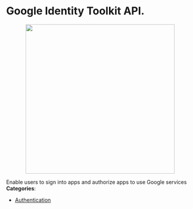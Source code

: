 # Google Identity Toolkit API.

<p align="center">
    <img width="400" src="https://raw.githubusercontent.com/awesome-apis/awesome-apis/apis/google-identity-toolkit-api/logo_256x256.png" />
</p>


Enable users to sign into apps and authorize apps to use Google services
**Categories**:

- [Authentication](https://github/awesome-apis/awesome-apis#authentication)



